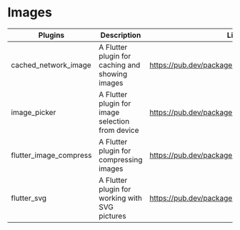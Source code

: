 # Images

| Plugins | Description | Link | Comments |
| --- | --- | --- | --- |
| cached_network_image | A Flutter plugin for caching and showing images | https://pub.dev/packages/cached_network_image |
| image_picker | A Flutter plugin for image selection from device | https://pub.dev/packages/image_picker |
| flutter_image_compress | A Flutter plugin for compressing images | https://pub.dev/packages/flutter_image_compress |
| flutter_svg | A Flutter plugin for working with SVG pictures | https://pub.dev/packages/flutter_svg |
